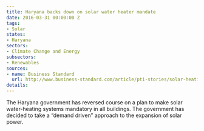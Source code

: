 ```yaml
---
title: Haryana backs down on solar water heater mandate
date: 2016-03-31 00:00:00 Z
tags:
- Solar
states:
- Haryana
sectors:
- Climate Change and Energy
subsectors:
- Renewables
sources:
- name: Business Standard
  url: http://www.business-standard.com/article/pti-stories/solar-heating-systems-not-mandatory-in-haryana-anymore-116032500711_1.html
details: 
---
```


The Haryana government has reversed course on a plan to make solar water-heating systems mandatory in all buildings. The government has decided to take a “demand driven” approach to the expansion of solar power.
